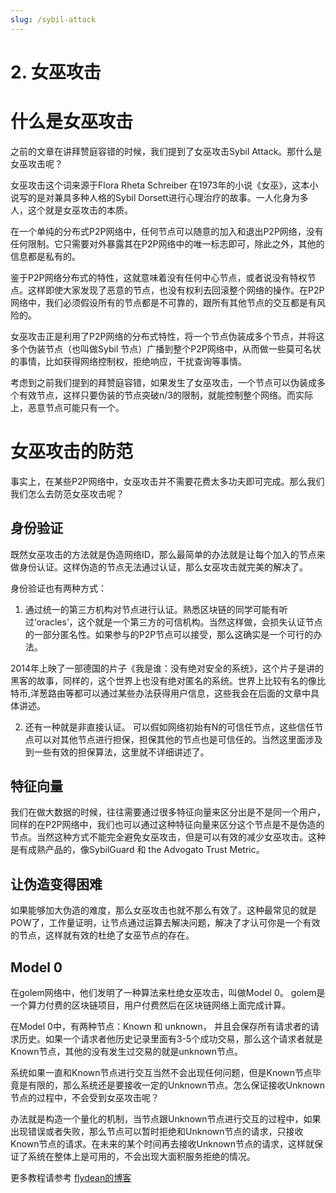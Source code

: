 ```yaml
---
slug: /sybil-attack
---
```


# 2. 女巫攻击

# 什么是女巫攻击
之前的文章在讲拜赞庭容错的时候，我们提到了女巫攻击Sybil Attack。那什么是女巫攻击呢？ 

女巫攻击这个词来源于Flora Rheta Schreiber 在1973年的小说《女巫》，这本小说写的是对兼具多种人格的Sybil Dorsett进行心理治疗的故事。一人化身为多人，这个就是女巫攻击的本质。

在一个单纯的分布式P2P网络中，任何节点可以随意的加入和退出P2P网络，没有任何限制。它只需要对外暴露其在P2P网络中的唯一标志即可，除此之外，其他的信息都是私有的。

鉴于P2P网络分布式的特性，这就意味着没有任何中心节点，或者说没有特权节点。这样即使大家发现了恶意的节点，也没有权利去回滚整个网络的操作。在P2P网络中，我们必须假设所有的节点都是不可靠的，跟所有其他节点的交互都是有风险的。

女巫攻击正是利用了P2P网络的分布式特性，将一个节点伪装成多个节点，并将这多个伪装节点（也叫做Sybil 节点）广播到整个P2P网络中，从而做一些莫可名状的事情，比如获得网络控制权，拒绝响应，干扰查询等事情。

考虑到之前我们提到的拜赞庭容错，如果发生了女巫攻击，一个节点可以伪装成多个有效节点，这样只要伪装的节点突破n/3的限制，就能控制整个网络。而实际上，恶意节点可能只有一个。

# 女巫攻击的防范
事实上，在某些P2P网络中，女巫攻击并不需要花费太多功夫即可完成。那么我们我们怎么去防范女巫攻击呢？ 

## 身份验证
既然女巫攻击的方法就是伪造网络ID，那么最简单的办法就是让每个加入的节点来做身份认证。这样伪造的节点无法通过认证，那么女巫攻击就完美的解决了。

身份验证也有两种方式：

1. 通过统一的第三方机构对节点进行认证。熟悉区块链的同学可能有听过‘oracles’，这个就是一个第三方的可信机构。当然这样做，会损失认证节点的一部分匿名性。如果参与的P2P节点可以接受，那么这确实是一个可行的办法。

2014年上映了一部德国的片子《我是谁：没有绝对安全的系统》，这个片子是讲的黑客的故事，同样的，这个世界上也没有绝对匿名的系统。世界上比较有名的像比特币,洋葱路由等都可以通过某些办法获得用户信息，这些我会在后面的文章中具体讲述。

2. 还有一种就是非直接认证。
可以假如网络初始有N的可信任节点，这些信任节点可以对其他节点进行担保，担保其他的节点也是可信任的。当然这里面涉及到一些有效的担保算法，这里就不详细讲述了。

## 特征向量
我们在做大数据的时候，往往需要通过很多特征向量来区分出是不是同一个用户，同样的在P2P网络中，我们也可以通过这种特征向量来区分这个节点是不是伪造的节点。当然这种方式不能完全避免女巫攻击，但是可以有效的减少女巫攻击。这种是有成熟产品的，像SybilGuard 和 the Advogato Trust Metric。

## 让伪造变得困难
如果能够加大伪造的难度，那么女巫攻击也就不那么有效了。这种最常见的就是POW了，工作量证明，让节点通过运算去解决问题，解决了才认可你是一个有效的节点，这样就有效的杜绝了女巫节点的存在。

## Model 0
在golem网络中，他们发明了一种算法来杜绝女巫攻击，叫做Model 0。 golem是一个算力付费的区块链项目，用户付费然后在区块链网络上面完成计算。

在Model 0中，有两种节点：Known 和 unknown， 并且会保存所有请求者的请求历史。如果一个请求者他历史记录里面有3-5个成功交易，那么这个请求者就是Known节点，其他的没有发生过交易的就是unknown节点。

系统如果一直和Known节点进行交互当然不会出现任何问题，但是Known节点毕竟是有限的，那么系统还是要接收一定的Unknown节点。怎么保证接收Unknown节点的过程中，不会受到女巫攻击呢？ 

办法就是构造一个量化的机制，当节点跟Unknown节点进行交互的过程中，如果出现错误或者失败，那么节点可以暂时拒绝和Unknown节点的请求，只接收Known节点的请求。在未来的某个时间再去接收Unknown节点的请求，这样就保证了系统在整体上是可用的，不会出现大面积服务拒绝的情况。



更多教程请参考 [flydean的博客](http://www.flydean.com/sybil-attack/)




